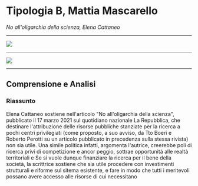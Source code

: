 # Tipologia B, Mattia Mascarello
*No all'oligarchia della scienza, Elena Cattaneo*

---

![](https://i.imgur.com/Hs86Tlz.jpg)

---
![](https://i.imgur.com/gT3Uvsu.jpg)

---


## Comprensione e Analisi

### Riassunto
Elena Cattaneo sostiene nell'articolo "No all'oligarchia della scienza", pubblicato il 17 marzo 2021 sul quotidiano nazionale La Repubblica, che destinare l'attribuzione delle risorse pubbliche stanziate per la ricerca a pochi centri privilegiati (come proposto, a suo avviso, da Tto Boeri e Roberto Perotti su un articolo pubblicato in precedenza sulla stessa rivista) non sia utile.
Una simile politica infatti, argomenta l'autrice, creerebbe poli di ricerca privi di competizione e ancor peggio, sottrae opportunità alle realtà territoriali e 
Se si vuole dunque finanziare la ricerca per il bene della società, la scrittrice sostiene che sia utile procedere con investimenti strutturali e riforme sul sitema esistente, e fare in modo che tutti i meritevoli possano avere accesso alle risorse di cui necessitano
<!--stackedit_data:
eyJoaXN0b3J5IjpbLTI4NzE2MDQ1MywtMTMxMzQwODEwM119
-->
